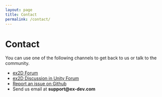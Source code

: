 ```yaml
---
layout: page
title: Contact
permalink: /contact/
---
```


# Contact

You can use one of the following channels to get back to us or talk to the community.

- [ex2D Forum][1]
- [ex2D Discussion in Unity Forum][2]
- [Report an issue on Github][3]
- Send us email at __support@ex-dev.com__

[1]: http://forum.ex-dev.com/
[2]: http://forum.unity3d.com/threads/101811-ex2D-the-best-2D-sprite-solution-for-Unity-RELEASED
[3]: https://github.com/exdev/ex2d/issues 
